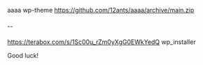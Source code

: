 aaaa wp-theme
https://github.com/12ants/aaaa/archive/main.zip

####
--
####

https://terabox.com/s/1Sc00u_rZm0yXgG0EWkYedQ
wp_installer


Good luck!
